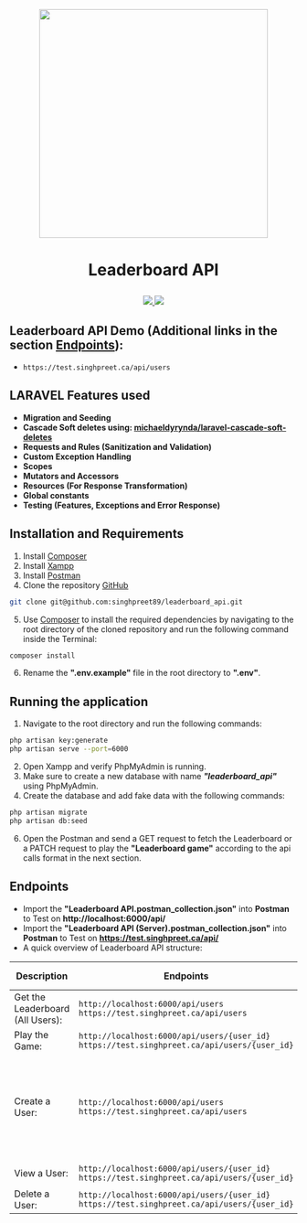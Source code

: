 <p align="center">
    <a href="https://laravel.com" target="_blank">
        <img src="https://raw.githubusercontent.com/laravel/art/master/logo-lockup/5%20SVG/2%20CMYK/1%20Full%20Color/laravel-logolockup-cmyk-red.svg" width="400">
    </a>
    <a>
        <h1><p align="center">Leaderboard API</p></h1>
    </a>
</p>
<p align="center">
    <a href="https://laravel.com/" alt="Built with: Laravel v8.68.1">
        <img src="https://badgen.net/badge/Built%20with/Laravel%20v8.68.1/FF2D20" />
    </a>
    <a href="https://www.php.net/downloads.php" alt="Powered by: PHP v7.4.8">
        <img src="https://badgen.net/badge/Powered%20by/PHP%20v7.4.8/8892BF" />
    </a>
</p>

## Leaderboard API Demo (Additional links in the section [Endpoints](#Endpoints)):
- `https://test.singhpreet.ca/api/users`

## LARAVEL Features used
- **Migration and Seeding**
- **Cascade Soft deletes using: [michaeldyrynda/laravel-cascade-soft-deletes](https://github.com/michaeldyrynda/laravel-cascade-soft-deletes)**
- **Requests and Rules (Sanitization and Validation)**
- **Custom Exception Handling**
- **Scopes**
- **Mutators and Accessors**
- **Resources (For Response Transformation)**
- **Global constants**
- **Testing (Features, Exceptions and Error Response)**

## Installation and Requirements
1. Install [Composer](https://getcomposer.org/download/)
2. Install [Xampp](https://www.apachefriends.org/download.html)
3. Install [Postman](https://www.postman.com/downloads/)
4. Clone the repository [GitHub](https://github.com/singhpreet89/leaderboard_api.git)
```bash
git clone git@github.com:singhpreet89/leaderboard_api.git
``` 
5. Use [Composer](https://getcomposer.org/download/) to install the required dependencies by navigating to the root directory of the cloned repository and run the following command inside the Terminal:
```bash
composer install
``` 
6. Rename the **".env.example"** file in the root directory to **".env"**.

## Running the application
1. Navigate to the root directory and run the following commands:
```bash
php artisan key:generate
php artisan serve --port=6000
``` 
2. Open Xampp and verify PhpMyAdmin is running.
3. Make sure to create a new database with name ***"leaderboard_api"*** using PhpMyAdmin.
4. Create the database and add fake data with the following commands:
```bash
php artisan migrate
php artisan db:seed 
```
6. Open the Postman and send a GET request to fetch the Leaderboard or a PATCH request to play the **"Leaderboard game"** according to the api calls format in the next section.

## Endpoints
- Import the **"Leaderboard API.postman_collection.json"** into **Postman** to Test on **http://localhost:6000/api/**
- Import the **"Leaderboard API (Server).postman_collection.json"** into **Postman** to Test on **https://test.singhpreet.ca/api/**
- A quick overview of Leaderboard API structure:

| Description | Endpoints | HTTP Method | HEADERS | Payload |
| ------------- | ------------- | ------------- | ------------- | ------------- |
| Get the Leaderboard (All Users): | `http://localhost:6000/api/users` `https://test.singhpreet.ca/api/users`  | GET | {"content-type": "application/json"} | |
| Play the Game: | `http://localhost:6000/api/users/{user_id}` `https://test.singhpreet.ca/api/users/{user_id}` | PATCH | {"content-type": "application/json"} | {"operation" : "subtraction"} or {"operation" : "addition"} | |
| Create a User: | `http://localhost:6000/api/users` `https://test.singhpreet.ca/api/users` | POST | {"content-type": "application/json"} | {"name" : "harpreet singh", "email" : "harpreet.singh@yopmail.com", "birth_date" : "01/01/1972", "line1" : "59 Alpine drive", "line2" : "Apt. 714", "city" : "Ottawa", "province" : "Ontario", "country" : "CA", "postal_code" : "K2B 1G1"} |
| View a User: | `http://localhost:6000/api/users/{user_id}` `https://test.singhpreet.ca/api/users/{user_id}` | GET | {"content-type": "application/json"} | |
| Delete a User: | `http://localhost:6000/api/users/{user_id}` `https://test.singhpreet.ca/api/users/{user_id}` | DELETE | {"content-type": "application/json"} | |